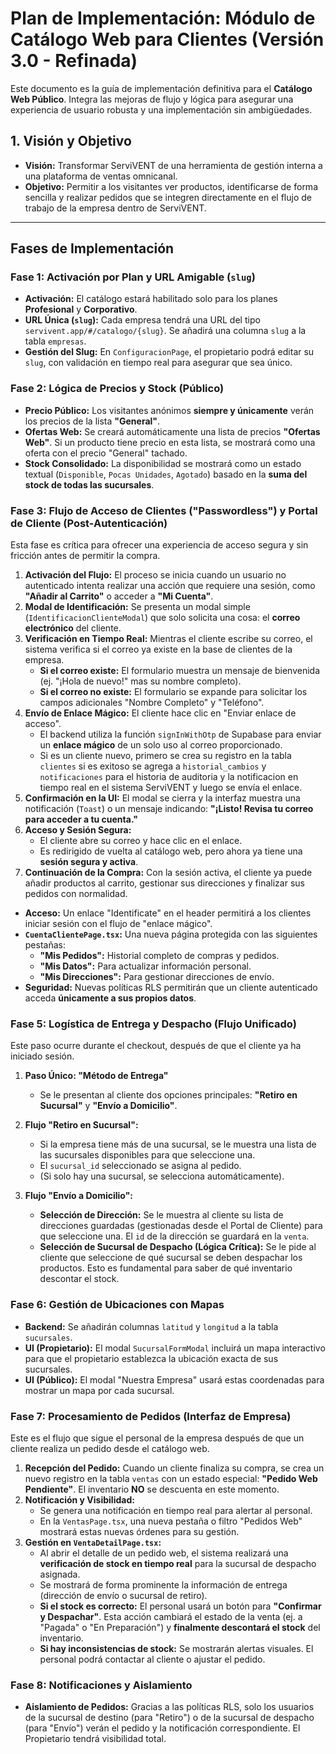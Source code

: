 # Plan de Implementación: Módulo de Catálogo Web para Clientes (Versión 3.0 - Refinada)

Este documento es la guía de implementación definitiva para el **Catálogo Web Público**. Integra las mejoras de flujo y lógica para asegurar una experiencia de usuario robusta y una implementación sin ambigüedades.

## 1. Visión y Objetivo

-   **Visión:** Transformar ServiVENT de una herramienta de gestión interna a una plataforma de ventas omnicanal.
-   **Objetivo:** Permitir a los visitantes ver productos, identificarse de forma sencilla y realizar pedidos que se integren directamente en el flujo de trabajo de la empresa dentro de ServiVENT.

---

## Fases de Implementación

### Fase 1: Activación por Plan y URL Amigable (`slug`)

-   **Activación:** El catálogo estará habilitado solo para los planes **Profesional** y **Corporativo**.
-   **URL Única (`slug`):** Cada empresa tendrá una URL del tipo `servivent.app/#/catalogo/{slug}`. Se añadirá una columna `slug` a la tabla `empresas`.
-   **Gestión del Slug:** En `ConfiguracionPage`, el propietario podrá editar su `slug`, con validación en tiempo real para asegurar que sea único.

### Fase 2: Lógica de Precios y Stock (Público)

-   **Precio Público:** Los visitantes anónimos **siempre y únicamente** verán los precios de la lista **"General"**.
-   **Ofertas Web:** Se creará automáticamente una lista de precios **"Ofertas Web"**. Si un producto tiene precio en esta lista, se mostrará como una oferta con el precio "General" tachado.
-   **Stock Consolidado:** La disponibilidad se mostrará como un estado textual (`Disponible`, `Pocas Unidades`, `Agotado`) basado en la **suma del stock de todas las sucursales**.

### Fase 3: Flujo de Acceso de Clientes ("Passwordless") y Portal de Cliente (Post-Autenticación)

Esta fase es crítica para ofrecer una experiencia de acceso segura y sin fricción antes de permitir la compra.

1.  **Activación del Flujo:** El proceso se inicia cuando un usuario no autenticado intenta realizar una acción que requiere una sesión, como **"Añadir al Carrito"** o acceder a **"Mi Cuenta"**.
2.  **Modal de Identificación:** Se presenta un modal simple (`IdentificacionClienteModal`) que solo solicita una cosa: el **correo electrónico** del cliente.
3.  **Verificación en Tiempo Real:** Mientras el cliente escribe su correo, el sistema verifica si el correo ya existe en la base de clientes de la empresa.
    *   **Si el correo existe:** El formulario muestra un mensaje de bienvenida (ej. "¡Hola de nuevo!" mas su nombre completo).
    *   **Si el correo no existe:** El formulario se expande para solicitar los campos adicionales "Nombre Completo" y "Teléfono".
4.  **Envío de Enlace Mágico:** El cliente hace clic en "Enviar enlace de acceso".
    *   El backend utiliza la función `signInWithOtp` de Supabase para enviar un **enlace mágico** de un solo uso al correo proporcionado.
    *   Si es un cliente nuevo, primero se crea su registro en la tabla `clientes` si es exitoso se agrega a `historial_cambios` y `notificaciones` para el historia de auditoria y la notificacion en tiempo real en el sistema ServiVENT y luego se envía el enlace.
5.  **Confirmación en la UI:** El modal se cierra y la interfaz muestra una notificación (`Toast`) o un mensaje indicando: **"¡Listo! Revisa tu correo para acceder a tu cuenta."**
6.  **Acceso y Sesión Segura:**
    *   El cliente abre su correo y hace clic en el enlace.
    *   Es redirigido de vuelta al catálogo web, pero ahora ya tiene una **sesión segura y activa**.
7.  **Continuación de la Compra:** Con la sesión activa, el cliente ya puede añadir productos al carrito, gestionar sus direcciones y finalizar sus pedidos con normalidad.

-   **Acceso:** Un enlace "Identificate" en el header permitirá a los clientes iniciar sesión con el flujo de "enlace mágico".
-   **`CuentaClientePage.tsx`:** Una nueva página protegida con las siguientes pestañas:
    -   **"Mis Pedidos":** Historial completo de compras y pedidos.
    -   **"Mis Datos":** Para actualizar información personal.
    -   **"Mis Direcciones":** Para gestionar direcciones de envío.
-   **Seguridad:** Nuevas políticas RLS permitirán que un cliente autenticado acceda **únicamente a sus propios datos**.

### Fase 5: Logística de Entrega y Despacho (Flujo Unificado)

Este paso ocurre durante el checkout, después de que el cliente ya ha iniciado sesión.

1.  **Paso Único: "Método de Entrega"**
    -   Se le presentan al cliente dos opciones principales: **"Retiro en Sucursal"** y **"Envío a Domicilio"**.

2.  **Flujo "Retiro en Sucursal":**
    -   Si la empresa tiene más de una sucursal, se le muestra una lista de las sucursales disponibles para que seleccione una.
    -   El `sucursal_id` seleccionado se asigna al pedido.
    -   (Si solo hay una sucursal, se selecciona automáticamente).

3.  **Flujo "Envío a Domicilio":**
    -   **Selección de Dirección:** Se le muestra al cliente su lista de direcciones guardadas (gestionadas desde el Portal de Cliente) para que seleccione una. El `id` de la dirección se guardará en la `venta`.
    -   **Selección de Sucursal de Despacho (Lógica Crítica):** Se le pide al cliente que seleccione de qué sucursal se deben despachar los productos. Esto es fundamental para saber de qué inventario descontar el stock.

### Fase 6: Gestión de Ubicaciones con Mapas

-   **Backend:** Se añadirán columnas `latitud` y `longitud` a la tabla `sucursales`.
-   **UI (Propietario):** El modal `SucursalFormModal` incluirá un mapa interactivo para que el propietario establezca la ubicación exacta de sus sucursales.
-   **UI (Público):** El modal "Nuestra Empresa" usará estas coordenadas para mostrar un mapa por cada sucursal.

### Fase 7: Procesamiento de Pedidos (Interfaz de Empresa)

Este es el flujo que sigue el personal de la empresa después de que un cliente realiza un pedido desde el catálogo web.

1.  **Recepción del Pedido:** Cuando un cliente finaliza su compra, se crea un nuevo registro en la tabla `ventas` con un estado especial: **"Pedido Web Pendiente"**. El inventario **NO** se descuenta en este momento.
2.  **Notificación y Visibilidad:**
    -   Se genera una notificación en tiempo real para alertar al personal.
    -   En la `VentasPage.tsx`, una nueva pestaña o filtro "Pedidos Web" mostrará estas nuevas órdenes para su gestión.
3.  **Gestión en `VentaDetailPage.tsx`:**
    -   Al abrir el detalle de un pedido web, el sistema realizará una **verificación de stock en tiempo real** para la sucursal de despacho asignada.
    -   Se mostrará de forma prominente la información de entrega (dirección de envío o sucursal de retiro).
    -   **Si el stock es correcto:** El personal usará un botón para **"Confirmar y Despachar"**. Esta acción cambiará el estado de la venta (ej. a "Pagada" o "En Preparación") y **finalmente descontará el stock** del inventario.
    -   **Si hay inconsistencias de stock:** Se mostrarán alertas visuales. El personal podrá contactar al cliente o ajustar el pedido.

### Fase 8: Notificaciones y Aislamiento

-   **Aislamiento de Pedidos:** Gracias a las políticas RLS, solo los usuarios de la sucursal de destino (para "Retiro") o de la sucursal de despacho (para "Envío") verán el pedido y la notificación correspondiente. El Propietario tendrá visibilidad total.